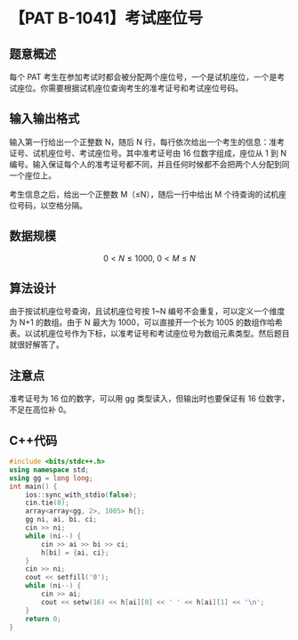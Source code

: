 # 【PAT B-1041】考试座位号

## 题意概述

每个 PAT 考生在参加考试时都会被分配两个座位号，一个是试机座位，一个是考试座位。你需要根据试机座位查询考生的准考证号和考试座位号码。

## 输入输出格式

输入第一行给出一个正整数 N，随后 N 行，每行依次给出一个考生的信息：准考证号、试机座位号、考试座位号。其中准考证号由 16 位数字组成，座位从 1 到 N 编号。输入保证每个人的准考证号都不同，并且任何时候都不会把两个人分配到同一个座位上。

考生信息之后，给出一个正整数 M（≤N），随后一行中给出 M 个待查询的试机座位号码，以空格分隔。

## 数据规模

$$0<N\le 1000,\ 0<M\le N$$

## 算法设计

由于按试机座位号查询，且试机座位号按 1~N 编号不会重复，可以定义一个维度为 N+1 的数组。由于 N 最大为 1000，可以直接开一个长为 1005 的数组作哈希表。以试机座位号作为下标，以准考证号和考试座位号为数组元素类型。然后题目就很好解答了。

## 注意点

准考证号为 16 位的数字，可以用 gg 类型读入，但输出时也要保证有 16 位数字，不足在高位补 0。

## C++代码

```cpp
#include <bits/stdc++.h>
using namespace std;
using gg = long long;
int main() {
    ios::sync_with_stdio(false);
    cin.tie(0);
    array<array<gg, 2>, 1005> h{};
    gg ni, ai, bi, ci;
    cin >> ni;
    while (ni--) {
        cin >> ai >> bi >> ci;
        h[bi] = {ai, ci};
    }
    cin >> ni;
    cout << setfill('0');
    while (ni--) {
        cin >> ai;
        cout << setw(16) << h[ai][0] << ' ' << h[ai][1] << '\n';
    }
    return 0;
}
```
